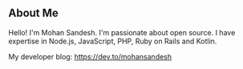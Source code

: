 ## About Me

Hello! I'm Mohan Sandesh. I'm passionate about open source. I have expertise in Node.js, JavaScript, PHP, Ruby on Rails and Kotlin.

My developer blog: https://dev.to/mohansandesh
